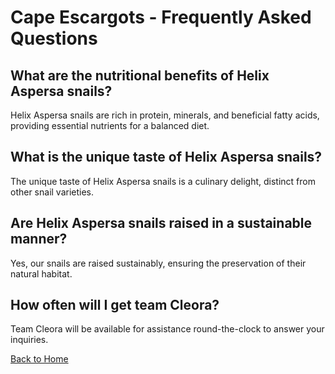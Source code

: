 # Cape Escargots - Frequently Asked Questions

## What are the nutritional benefits of Helix Aspersa snails?

Helix Aspersa snails are rich in protein, minerals, and beneficial fatty acids, providing essential nutrients for a balanced diet.

## What is the unique taste of Helix Aspersa snails?

The unique taste of Helix Aspersa snails is a culinary delight, distinct from other snail varieties.

## Are Helix Aspersa snails raised in a sustainable manner?

Yes, our snails are raised sustainably, ensuring the preservation of their natural habitat.

## How often will I get team Cleora?

Team Cleora will be available for assistance round-the-clock to answer your inquiries.

[Back to Home](index.md)

